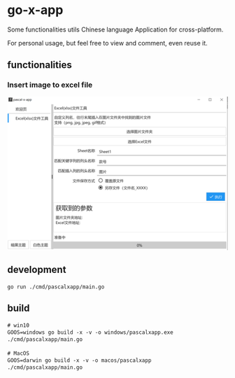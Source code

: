 # go-x-app

Some functionalities utils Chinese language Application for cross-platform.

For personal usage, but feel free to view and comment, even reuse it.

## functionalities

### Insert image to excel file

![scene snap](https://github.com/pascallin/go-x-app/blob/main/images/excel_method.png?raw=true)

## development

```shell script
go run ./cmd/pascalxapp/main.go
```

## build

```shell script
# win10
GOOS=windows go build -x -v -o windows/pascalxapp.exe ./cmd/pascalxapp/main.go

# MacOS
GOOS=darwin go build -x -v -o macos/pascalxapp ./cmd/pascalxapp/main.go
```
